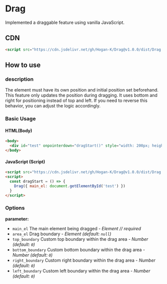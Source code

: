 # Drag
Implemented a draggable feature using vanilla JavaScript.

## CDN
```html
<script src="https://cdn.jsdelivr.net/gh/Hogan-K/Drag@v1.0.0/dist/Drag.umd.js"></script>
```

## How to use

### description
The element must have its own position and initial position set beforehand. This feature only updates the position during dragging. It uses bottom and right for positioning instead of top and left. If you need to reverse this behavior, you can adjust the logic accordingly.

### Basic Usage
#### HTML(Body)
```html
<body>
  <div id="test" onpointerdown="dragStart()" style="width: 200px; height: 200px; background-color: red; position: absolute"></div>
</body>
```

#### JavaScript (Script)
```html
<script src="https://cdn.jsdelivr.net/gh/Hogan-K/Drag@v1.0.0/dist/Drag.umd.js"></script>
<script>
  const dragStart = () => {
    Drag({ main_el: document.getElementById('test') })
  }
</script>
```


### Options
**parameter:**
- `main_el` The main element being dragged - *Element  // required*
- `area_el` Drag boundary - *Element (default: `null`)*
- `top_boundary` Custom top boundary within the drag area - *Number (default: `0`)*
- `bottom_boundary` Custom bottom boundary within the drag area - *Number (default: `0`)*
- `right_boundary` Custom right boundary within the drag area - *Number (default: `0`)*
- `left_boundary` Custom left boundary within the drag area - *Number (default: `0`)*
